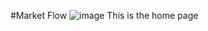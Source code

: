 #Market Flow
![image](https://github.com/user-attachments/assets/ae31ed30-c73e-4a74-86a8-07e929edd179)
This is the home page
